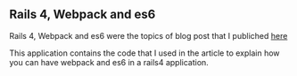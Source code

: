 ## Rails 4, Webpack and es6

Rails 4, Webpack and es6 were the topics of blog post that I publiched [here](https://revs.runtime-revolution.com/want-to-use-es6-with-rails-right-now-webpack-to-the-rescue-ebefb2004e9e)

This application contains the code that I used in the article to explain how you can have webpack and es6 in a rails4 application.

